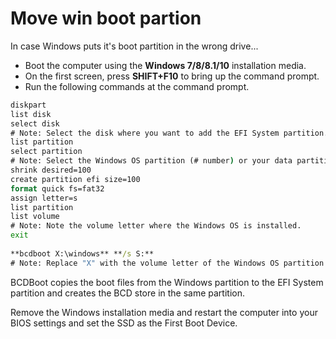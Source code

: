 # Move win boot partion

In case Windows puts it's boot partition in the wrong drive...

- Boot the computer using the **Windows 7/8/8.1/10** installation media.  
- On the first screen, press **SHIFT+F10** to bring up the command prompt.  
- Run the following commands at the command prompt.  

``` cmd
diskpart  
list disk
select disk 
# Note: Select the disk where you want to add the EFI System partition.  
list partition
select partition 
# Note: Select the Windows OS partition (# number) or your data partition.  
shrink desired=100
create partition efi size=100  
format quick fs=fat32  
assign letter=s  
list partition  
list volume
# Note: Note the volume letter where the Windows OS is installed.  
exit  
  
**bcdboot X:\windows** **/s S:**  
# Note: Replace "X" with the volume letter of the Windows OS partition.  
```
  
BCDBoot copies the boot files from the Windows partition to the EFI System partition and creates the BCD store in the same partition.  
  
Remove the Windows installation media and restart the computer into your BIOS settings and set the SSD as the First Boot Device.
